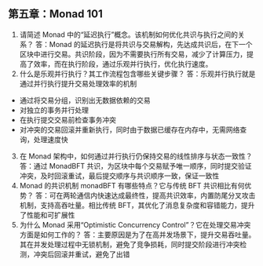 ## 第五章：Monad 101

1. 请简述 Monad 中的“延迟执行”概念。该机制如何优化共识与执行之间的关系？
   答：Monad 的延迟执行是将共识与交易解构，先达成共识后，在下一个区块中进行交易。共识阶段，因为不需要执行所有交易，减少了计算压力，提高了效率，而在执行阶段，通过乐观并行执行，优化执行速度。
2. 什么是乐观并行执行？其工作流程包含哪些关键步骤？
   答：乐观并行执行就是通过并行执行提升交易处理效率的机制

- 通过将交易分组，识别出无数据依赖的交易
- 对独立的事务并行处理
- 在执行提交交易前检查事务冲突
- 对冲突的交易回滚并重新执行，同时由于数据已缓存在内存中，无需网络查询，处理速度快

3. 在 Monad 架构中，如何通过并行执行仍保持交易的线性排序与状态一致性？
   答：通过 MonadBFT 共识，为区块中每个交易赋予唯一顺序，同时提交验证冲突，及时回滚重试，最后提交顺序与共识顺序一致，保证一致性
4. Monad 的共识机制 monadBFT 有哪些特点？它与传统 BFT 共识相比有何优势？
   答：可在两轮通信内快速达成最终性，提高共识效率，内置防尾分叉攻击机制，支持高吞吐量。相比传统 BFT，其优化了消息复杂度和容错能力，提升了性能和可扩展性
5. 为什么 Monad 采用“Optimistic Concurrency Control”？它在处理交易冲突方面是如何工作的？
   答：主要原因是为了在高并发场景下，提升交易吞吐量。其在并发处理过程中无锁机制，避免了竞争损耗，同时提交阶段进行冲突检测，冲突后回滚并重试，避免了出错
